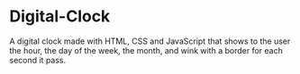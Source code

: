 # Digital-Clock
A digital clock made with HTML, CSS and JavaScript that shows to the user the hour, the day of the week, the month, and wink with a border for each second it pass.
